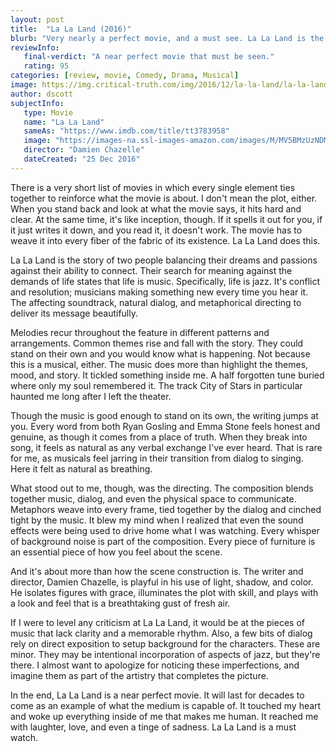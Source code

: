 ```yaml
---
layout: post
title:  "La La Land (2016)"
blurb: "Very nearly a perfect movie, and a must see. La La Land is the truly harmonious joining of story telling with imagery."
reviewInfo:
   final-verdict: "A near perfect movie that must be seen."
   rating: 95
categories: [review, movie, Comedy, Drama, Musical]
image: https://img.critical-truth.com/img/2016/12/la-la-land/la-la-land-cover.jpg
author: dscott
subjectInfo:
   type: Movie
   name: "La La Land"
   sameAs: "https://www.imdb.com/title/tt3783958"
   image: "https://images-na.ssl-images-amazon.com/images/M/MV5BMzUzNDM2NzM2MV5BMl5BanBnXkFtZTgwNTM3NTg4OTE@._V1_SX300.jpg"
   director: "Damien Chazelle"
   dateCreated: "25 Dec 2016"
---
```



There is a very short list of movies in which every single element ties together to reinforce what the movie is about. I don't mean the plot, either. When you stand back and look at what the movie says, it hits hard and clear. At the same time, it's like inception, though. If it spells it out for you, if it just writes it down, and you read it, it doesn't work. The movie has to weave it into every fiber of the fabric of its existence. La La Land does this.

La La Land is the story of two people balancing their dreams and passions against their ability to connect. Their search for meaning against the demands of life states that life is music. Specifically, life is jazz. It's conflict and resolution; musicians making something new every time you hear it. The affecting soundtrack, natural dialog, and metaphorical directing to deliver its message beautifully.

Melodies recur throughout the feature in different patterns and arrangements. Common themes rise and fall with the story. They could stand on their own and you would know what is happening. Not because this is a musical, either. The music does more than highlight the themes, mood, and story. It tickled something inside me. A half forgotten tune buried where only my soul remembered it. The track City of Stars in particular haunted me long after I left the theater.

Though the music is good enough to stand on its own, the writing jumps at you. Every word from both Ryan Gosling and Emma Stone feels honest and genuine, as though it comes from a place of truth. When they break into song, it feels as natural as any verbal exchange I've ever heard. That is rare for me, as musicals feel jarring in their transition from dialog to singing. Here it felt as natural as breathing.

What stood out to me, though, was the directing. The composition blends together music, dialog, and even the physical space to communicate. Metaphors weave into every frame, tied together by the dialog and cinched tight by the music. It blew my mind when I realized that even the sound effects were being used to drive home what I was watching. Every whisper of background noise is part of the composition. Every piece of furniture is an essential piece of how you feel about the scene.

And it's about more than how the scene construction is. The writer and director, Damien Chazelle, is playful in his use of light, shadow, and color. He isolates figures with grace, illuminates the plot with skill, and plays with a look and feel that is a breathtaking gust of fresh air.

If I were to level any criticism at La La Land, it would be at the pieces of music that lack clarity and a memorable rhythm. Also, a few bits of dialog rely on direct exposition to setup background for the characters. These are minor. They may be intentional incorporation of aspects of jazz, but they're there. I almost want to apologize for noticing these imperfections, and imagine them as part of the artistry that completes the picture.

In the end, La La Land is a near perfect movie. It will last for decades to come as an example of what the medium is capable of. It touched my heart and woke up everything inside of me that makes me human. It reached me with laughter, love, and even a tinge of sadness. La La Land is a must watch.